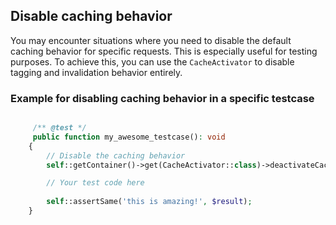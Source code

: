 ## Disable caching behavior

You may encounter situations where you need to disable the default caching behavior for specific requests.
This is especially useful for testing purposes.
To achieve this, you can use the `CacheActivator` to disable tagging and invalidation behavior entirely.

### Example for disabling caching behavior in a specific testcase
```php

     /** @test */
     public function my_awesome_testcase(): void
    {
        // Disable the caching behavior
        self::getContainer()->get(CacheActivator::class)->deactivateCaching();

        // Your test code here
        
        self::assertSame('this is amazing!', $result);
    }
```

